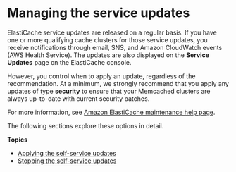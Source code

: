 # Managing the service updates<a name="managing-updates"></a>

ElastiCache service updates are released on a regular basis\. If you have one or more qualifying cache clusters for those service updates, you receive notifications through email, SNS, and Amazon CloudWatch events \(AWS Health Service\)\. The updates are also displayed on the **Service Updates** page on the ElastiCache console\. 

However, you control when to apply an update, regardless of the recommendation\. At a minimum, we strongly recommend that you apply any updates of type **security** to ensure that your Memcached clusters are always up\-to\-date with current security patches\. 

For more information, see [Amazon ElastiCache maintenance help page](https://aws.amazon.com/elasticache/elasticache-maintenance/)\.

The following sections explore these options in detail\.

**Topics**
+ [Applying the self\-service updates](applying-updates.md)
+ [Stopping the self\-service updates](stopping-self-service-updates.md)